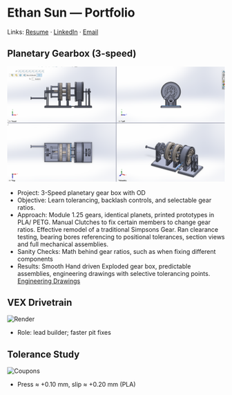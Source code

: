 # Ethan Sun — Portfolio

Links: [Resume](pdf/resume.pdf) · [LinkedIn](https://linkedin.com/in/ethsun-ubc882) · [Email](mailto:EthanSun882@gmail.com)

## Planetary Gearbox (3-speed)
![Exploded](images/Quad_View.png)
- Project: 3-Speed planetary gear box with OD
- Objective: Learn tolerancing, backlash controls, and selectable gear ratios. 
- Approach: Module 1.25 gears, identical planets, printed prototypes in PLA/ PETG. Manual Clutches to fix certain members to change gear ratios. Effective remodel of a traditional Simpsons Gear. Ran clearance testing, bearing bores referencing to positional tolerances, section views and full mechanical assemblies. 
- Sanity Checks: Math behind gear ratios, such as when fixing different components 
- Results: Smooth Hand driven Exploded gear box, predictable assemblies, engineering drawings with selective tolerancing points. 
  [Engineering Drawings](images)

## VEX Drivetrain
![Render](images/vex_drive.jpg)
- Role: lead builder; faster pit fixes

## Tolerance Study
![Coupons](images/tolerance_coupons.jpg)
- Press ≈ +0.10 mm, slip ≈ +0.20 mm (PLA)
